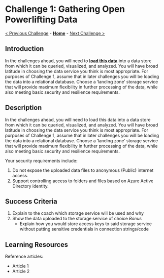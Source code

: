 # Challenge 1: Gathering Open Powerlifting Data

[< Previous Challenge](./00-prereqs.md) - **[Home](../README.md)** - [Next Challenge >](./02-load-data.md)

## Introduction

In the challenges ahead, you will need to **[load this data](https://github.com/sstangl/openpowerlifting-static/raw/gh-pages/openpowerlifting-latest.zip)** into a data store from which it can be queried, visualized, and analyzed.  You will have broad latitude in choosing the data service you think is most appropriate.  For purposes of Challenge 1, assume that in later challenges you will be loading the data into a relational database.  Choose a ‘landing zone’ storage service that will provide maximum flexibility in further processing of the data, while also meeting basic security and resilience requirements.

## Description

In the challenges ahead, you will need to load this data into a data store from which it can be queried, visualized, and analyzed.  You will have broad latitude in choosing the data service you think is most appropriate.  For purposes of Challenge 1, assume that in later challenges you will be loading the data into a relational database.  Choose a ‘landing zone’ storage service that will provide maximum flexibility in further processing of the data, while also meeting basic security and resilience requirements.

Your security requirements include:
1.	Do not expose the uploaded data files to anonymous (Public) internet access.
2.	Support controlling access to folders and files based on Azure Active Directory identity.

## Success Criteria

1. Explain to the coach which storage service will be used and why
2. Show the data uploaded to the storage service of choice
*Bonus*
    - Explain how you would store access keys to said storage service without putting sensitive credentials in connection strings/code

## Learning Resources

Reference articles:
- Article 1
- Article 2